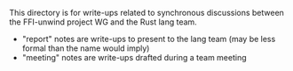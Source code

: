 This directory is for write-ups related to synchronous discussions between the
FFI-unwind project WG and the Rust lang team.

* "report" notes are write-ups to present to the lang team (may be less formal than the name would imply)
* "meeting" notes are write-ups drafted during a team meeting
